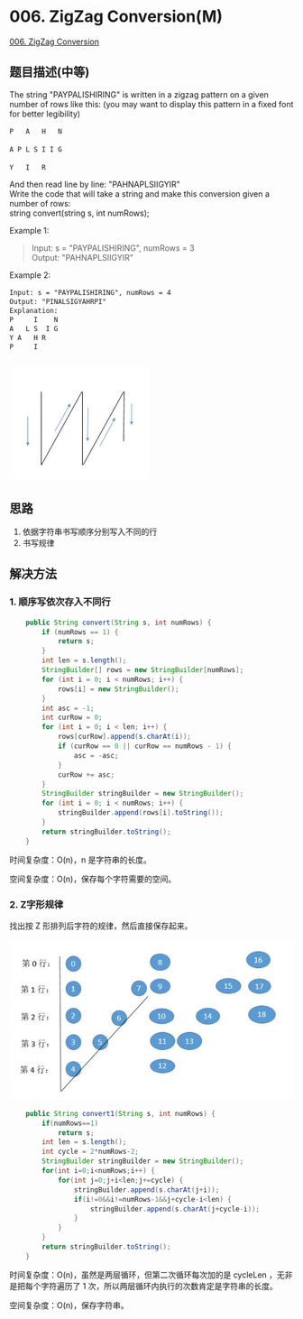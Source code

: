 # 006. ZigZag Conversion\(M\)

[006. ZigZag Conversion](https://leetcode-cn.com/problems/zigzag-conversion/)

## 题目描述\(中等\)

The string "PAYPALISHIRING" is written in a zigzag pattern on a given number of rows like this: \(you may want to display this pattern in a fixed font for better legibility\)

```
P   A   H   N

A P L S I I G

Y   I   R
```

And then read line by line: "PAHNAPLSIIGYIR"  
Write the code that will take a string and make this conversion given a number of rows:  
string convert\(string s, int numRows\);

Example 1:

> Input: s = "PAYPALISHIRING", numRows = 3  
> Output: "PAHNAPLSIIGYIR"

Example 2:

```
Input: s = "PAYPALISHIRING", numRows = 4  
Output: "PINALSIGYAHRPI"  
Explanation:
P     I    N
A   L S  I G
Y A   H R
P     I
```

## ![](/assets/001-100/006-p-1.png)

## 思路

1. 依据字符串书写顺序分别写入不同的行
2. 书写规律

## 解决方法

### 1. 顺序写依次存入不同行

```java
    public String convert(String s, int numRows) {
        if (numRows == 1) {
            return s;
        }
        int len = s.length();
        StringBuilder[] rows = new StringBuilder[numRows];
        for (int i = 0; i < numRows; i++) {
            rows[i] = new StringBuilder();
        }
        int asc = -1;
        int curRow = 0;
        for (int i = 0; i < len; i++) {
            rows[curRow].append(s.charAt(i));
            if (curRow == 0 || curRow == numRows - 1) {
                asc = -asc;
            }
            curRow += asc;
        }
        StringBuilder stringBuilder = new StringBuilder();
        for (int i = 0; i < numRows; i++) {
            stringBuilder.append(rows[i].toString());
        }
        return stringBuilder.toString();
    }
```

时间复杂度：O(n)，n 是字符串的长度。

空间复杂度：O(n)，保存每个字符需要的空间。

### 2. Z字形规律

找出按 Z 形排列后字符的规律，然后直接保存起来。

![](/assets/001-100/006-solution-2-1.png)

```java
    public String convert1(String s, int numRows) {
        if(numRows==1)
            return s;
        int len = s.length();
        int cycle = 2*numRows-2;
        StringBuilder stringBuilder = new StringBuilder();
        for(int i=0;i<numRows;i++) {
            for(int j=0;j+i<len;j+=cycle) {
                stringBuilder.append(s.charAt(j+i));
                if(i!=0&&i!=numRows-1&&j+cycle-i<len) {
                    stringBuilder.append(s.charAt(j+cycle-i));
                }
            }
        }
        return stringBuilder.toString();
    }
```

时间复杂度：O(n)，虽然是两层循环，但第二次循环每次加的是 cycleLen ，无非是把每个字符遍历了 1 次，所以两层循环内执行的次数肯定是字符串的长度。

空间复杂度：O(n)，保存字符串。

